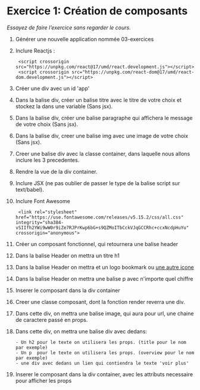 # Exercice 1: Création de composants

*Essayez de faire l’exercice sans regarder le cours.*

1. Générer une nouvelle application nommée 03-exercices
2. Inclure Reactjs : 

        <script crossorigin src="https://unpkg.com/react@17/umd/react.development.js"></script>
        <script crossorigin src="https://unpkg.com/react-dom@17/umd/react-dom.development.js"></script>
   
3. Créer une div avec un id 'app'
4. Dans la balise div, créer un balise titre avec le titre de votre choix et stockez la dans une variable (Sans jsx).
5. Dans la balise div, créer une balise paragraphe qui affichera le message de votre choix (Sans jsx).
6. Dans la balise div, creer une balise img avec une image de votre choix (Sans jsx).
7. Creer une balise div avec la classe container, dans laquelle nous allons inclure les 3 precedentes.
7. Rendre la vue de la div container.

8. Inclure JSX (ne pas oublier de passer le type de la balise script sur text/babel). 
9. Inclure Font Awesome

        <link rel="stylesheet" href="https://use.fontawesome.com/releases/v5.15.2/css/all.css" integrity="sha384-vSIIfh2YWi9wW0r9iZe7RJPrKwp6bG+s9QZMoITbCckVJqGCCRhc+ccxNcdpHuYu" crossorigin="anonymous">

10. Créer un composant fonctionnel, qui retournera une balise header 
11. Dans la balise Header on mettra un titre h1
12. Dans la balise Header on mettra et un logo bookmark ou [une autre icone](https://fontawesome.com/icons?d=gallery)
13. Dans la balise Header on mettra une balise p avec n'importe quel chiffre
14. Inserer le composant dans la div container

15. Creer une classe composant, dont la fonction render reverra une div.
16. Dans cette div, on mettra une balise image, qui aura pour url, une chaine de caractere passé en props.
17. Dans cette div, on mettra une balise div avec dedans:

        - Un h2 pour le texte on utilisera les props. (title pour le nom par exemple)
        - Un p  pour le texte on utilisera les props. (overview pour le nom par exemple)
        - une div avec dedans un lien qui contiendra le texte 'voir plus'


14. Inserer le composant dans la div container, avec les attributs necessaire pour afficher les props
